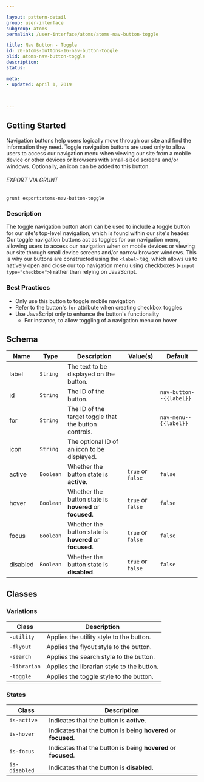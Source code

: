 ```yaml
---

layout: pattern-detail
group: user-interface
subgroup: atoms
permalink: /user-interface/atoms/atoms-nav-button-toggle

title: Nav Button - Toggle
id: 20-atoms-buttons-16-nav-button-toggle
plid: atoms-nav-button-toggle
description: 
status: 

meta:
- updated: April 1, 2019
  
  
  
---
```



## Getting Started

Navigation buttons help users logically move through our site and find the information they need. Toggle navigation buttons are used only to allow users to access our navigation menu when viewing our site from a mobile device or other devices or browsers with small-sized screens and/or windows. Optionally, an icon can be added to this button.

###### EXPORT VIA GRUNT

```
grunt export:atoms-nav-button-toggle
```


### Description

The toggle navigation button atom can be used to include a toggle button for our site's top-level navigation, which is found within our site's header. Our toggle navigation buttons act as toggles for our navigation menu, allowing users to access our navigation when on mobile devices or viewing our site through small device screens and/or narrow browser windows. This is why our buttons are constructed using the `<label>` tag, which allows us to natively open and close our top navigation menu using checkboxes (`<input type="checkbox">`) rather than relying on JavaScript.


### Best Practices

- Only use this button to toggle mobile navigation
- Refer to the button's `for` attribute when creating checkbox toggles
- Use JavaScript only to enhance the button's functionality
  - For instance, to allow toggling of a navigation menu on hover


## Schema

| Name            | Type      | Description                                               | Value(s)                                | Default                 |
|-----------------|-----------|-----------------------------------------------------------|-----------------------------------------|-------------------------|
| label           | `String`  | The text to be displayed on the button.                   |                                         |                         |
| id              | `String`  | The ID of the button.                                     |                                         | `nav-button--{{label}}` |
| for             | `String`  | The ID of the target toggle that the button controls.     |                                         | `nav-menu--{{label}}`   |
| icon            | `String`  | The optional ID of an icon to be displayed.               |                                         |                         |
| active          | `Boolean` | Whether the button state is **active**.                   | `true` or `false`                       | `false`                 |
| hover           | `Boolean` | Whether the button state is **hovered** or **focused**.   | `true` or `false`                       | `false`                 |
| focus           | `Boolean` | Whether the button state is **hovered** or **focused**.   | `true` or `false`                       | `false`                 |
| disabled        | `Boolean` | Whether the button state is **disabled**.                 | `true` or `false`                       | `false`                 |


## Classes

### Variations

| Class           | Description                                     |
|-----------------|-------------------------------------------------|
| `-utility`      | Applies the utility style to the button.        |
| `-flyout`       | Applies the flyout style to the button.         |
| `-search`       | Applies the search style to the button.         |
| `-librarian`    | Applies the librarian style to the button.      |
| `-toggle`       | Applies the toggle style to the button.         |

### States

| Class             | Description                                                           |
|-------------------|-----------------------------------------------------------------------|
| `is-active`       | Indicates that the button is **active**.                              |
| `is-hover`        | Indicates that the button is being **hovered** or **focused**.        |
| `is-focus`        | Indicates that the button is being **hovered** or **focused**.        |
| `is-disabled`     | Indicates that the button is **disabled**.                            |
